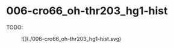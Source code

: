 # 006-cro66_oh-thr203_hg1-hist

TODO:

<figure markdown>
![](./006-cro66_oh-thr203_hg1-hist.svg)
</figure>
